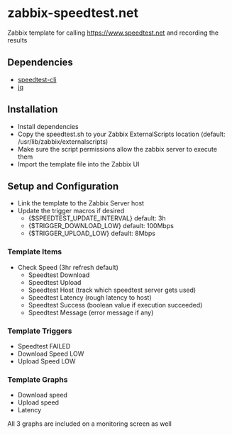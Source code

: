 # zabbix-speedtest.net
Zabbix template for calling https://www.speedtest.net and recording the results


## Dependencies
* [speedtest-cli](https://github.com/sivel/speedtest-cli)
* [jq](https://github.com/stedolan/jq)

## Installation
* Install dependencies
* Copy the speedtest.sh to your Zabbix ExternalScripts location (default: /usr/lib/zabbix/externalscripts)
* Make sure the script permissions allow the zabbix server to execute them
* Import the template file into the Zabbix UI

## Setup and Configuration
* Link the template to the Zabbix Server host
* Update the trigger macros if desired
  * {$SPEEDTEST_UPDATE_INTERVAL} default: 3h
  * {$TRIGGER_DOWNLOAD_LOW} default: 100Mbps
  * {$TRIGGER_UPLOAD_LOW}   default: 8Mbps

### Template Items
* Check Speed (3hr refresh default)
  * Speedtest Download
  * Speedtest Upload
  * Speedtest Host (track which speedtest server gets used)
  * Speedtest Latency (rough latency to host)
  * Speedtest Success (boolean value if execution succeeded)
  * Speedtest Message (error message if any)

### Template Triggers
* Speedtest FAILED
* Download Speed LOW
* Upload Speed LOW

### Template Graphs
* Download speed
* Upload speed
* Latency

All 3 graphs are included on a monitoring screen as well
